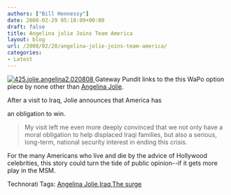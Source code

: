 ```yaml
---
authors: ["Bill Hennessy"]
date: 2008-02-29 05:18:09+00:00
draft: false
title: Angelina jolie Joins Team America
layout: blog
url: /2008/02/28/angelina-jolie-joins-team-america/
categories:
- Latest
---
```


[![425.jolie.angelina2.020808](https://hennessysview.com/wp-content/uploads/2008/02/425.jolie.angelina2.020808-thumb.jpg)
](https://hennessysview.com/wp-content/uploads/2008/02/425.jolie.angelina2.020808.jpg) Gateway Pundit links to the this WaPo option piece by none other than [Angelina Jolie](https://www.washingtonpost.com/wp-dyn/content/article/2008/02/27/AR2008022702217.html?hpid=opinionsbox1).

 

After a visit to Iraq, Jolie announces that America has

 

an obligation to win.

 

>   
> 
> My visit left me even more deeply convinced that we not only have a moral obligation to help displaced Iraqi families, but also a serious, long-term, national security interest in ending this crisis.
> 
> 

 

For the many Americans who live and die by the advice of Hollywood celebrities, this story could turn the tide of public opinion--if it gets more play in the MSM.

 

Technorati Tags: [Angelina Jolie](https://technorati.com/tags/Angelina%20Jolie),[Iraq](https://technorati.com/tags/Iraq),[The surge](https://technorati.com/tags/The%20surge)
